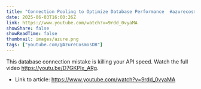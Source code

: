 ```yaml
---
title: "Connection Pooling to Optimize Database Performance  #azurecosmosdb #python"
date: 2025-06-03T16:00:26Z
link: https://www.youtube.com/watch?v=9rdd_0vyaMA
showShare: false
showReadTime: false
thumbnail: images/azure.png
tags: ["youtube.com/@AzureCosmosDB"]
---
```

This database connection mistake is killing your API speed. Watch the full video https://youtu.be/D7GKPIx_ARg.

- Link to article: https://www.youtube.com/watch?v=9rdd_0vyaMA